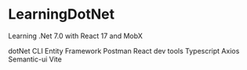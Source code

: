 # LearningDotNet
Learning .Net 7.0 with React 17 and MobX

dotNet CLI
Entity Framework
Postman
React dev tools
Typescript
Axios
Semantic-ui
Vite
